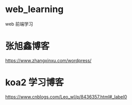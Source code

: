 # web_learning
web 前端学习

# 张旭鑫博客

https://www.zhangxinxu.com/wordpress/

# koa2 学习博客

https://www.cnblogs.com/Leo_wl/p/8436357.html#_label0
